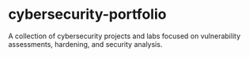 # cybersecurity-portfolio
A collection of cybersecurity projects and labs focused on vulnerability assessments, hardening, and security analysis.
